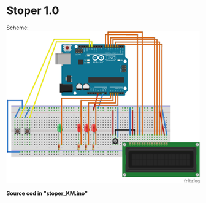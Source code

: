 # Stoper 1.0

Scheme:
![alt text](https://github.com/Kacper1263/arduino/blob/master/stoper/stoper_KM_bb.png)

<b>Source cod in "stoper_KM.ino"</b>
